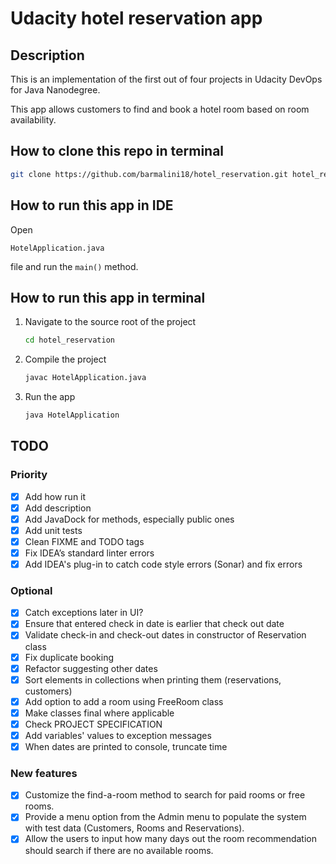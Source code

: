 # Udacity hotel reservation app

## Description
This is an implementation of the first out of four projects in Udacity DevOps for Java Nanodegree.

This app allows customers to find and book a hotel room based on room availability. 

## How to clone this repo in terminal
```bash
git clone https://github.com/barmalini18/hotel_reservation.git hotel_reservation
```

## How to run this app in IDE
Open
```text
HotelApplication.java
```
file and run the `main()` method.

## How to run this app in terminal
1. Navigate to the source root of the project
    ```bash
    cd hotel_reservation
    ```
2. Compile the project
    ```bash
    javac HotelApplication.java
    ```
3. Run the app
    ```bash
    java HotelApplication
    ```

## TODO
### Priority
- [x] Add how run it
- [x] Add description
- [x] Add JavaDock for methods, especially public ones
- [x] Add unit tests
- [x] Clean FIXME and TODO tags
- [x] Fix IDEA’s standard linter errors
- [x] Add IDEA's plug-in to catch code style errors (Sonar) and fix errors

### Optional
- [x] Catch exceptions later in UI?
- [x] Ensure that entered check in date is earlier that check out date
- [x] Validate check-in and check-out dates in constructor of Reservation class
- [x] Fix duplicate booking
- [x] Refactor suggesting other dates
- [x] Sort elements in collections when printing them (reservations, customers)
- [x] Add option to add a room using FreeRoom class
- [x] Make classes final where applicable
- [x] Check PROJECT SPECIFICATION
- [x] Add variables' values to exception messages
- [x] When dates are printed to console, truncate time

### New features
- [x] Customize the find-a-room method to search for paid rooms or free rooms.
- [x] Provide a menu option from the Admin menu to populate the system with test data (Customers, Rooms and Reservations).
- [x] Allow the users to input how many days out the room recommendation should search if there are no available rooms.
